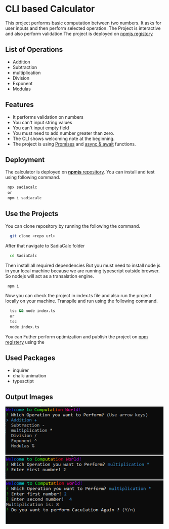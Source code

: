 
# CLI based Calculator
This project performs basic computation between 
two numbers. It asks for user inputs and then perform 
selected operation. The Project is interactive and also
 perform validation.The project is deployed on [npmjs registory](https://www.npmjs.com/)
 
## List of Operations

- Addition
- Subtraction
- multiplication
- Division
- Exponent
- Modulas  
## Features

- It performs validation on numbers
- You can't input string values 
- You can't input empty field
- You must need to add number greater than zero.
- The CLI shows welcoming note at the beginning. 
- The project is using [Promises](https://www.educba.com/typescript-promise/) and [async & await](https://blog.logrocket.com/async-await-in-typescript/) functions. 


## Deployment

The calculator is deployed on [**npmjs** repository](https://www.npmjs.com/). 
You can install and test using following command.

```bash 
 npx sadiacalc  
 or 
 npm i sadiacalc
```


## Use the Projects

You can clone repository by running the following the command.

```bash
  git clone <repo url>
```
After that navigate to SadiaCalc folder

```bash
  cd SadiaCalc
```
Then install all required dependencies
But you must need to install node js in your local machine because we are running typescript outside browser. So nodejs will act as a transalation engine.
```bash
 npm i
```

Now you can check the project in index.ts file and also run the project locally on your machine.
Transpile and run using the following command.

```bash
  tsc && node index.ts
  or 
  tsc
  node index.ts
```
You can Futher perform optimization and publish the project on [npm registery](https://www.npmjs.com/) using the 
## Used Packages

- inquirer
- chalk-animation
- typesctipt

## Output Images
<img src = "output_images/calc1.PNG" width = 500>

<img src = "output_images/calc2.PNG" width = 500>

<img src = "output_images/calc3.PNG" width = 500>



